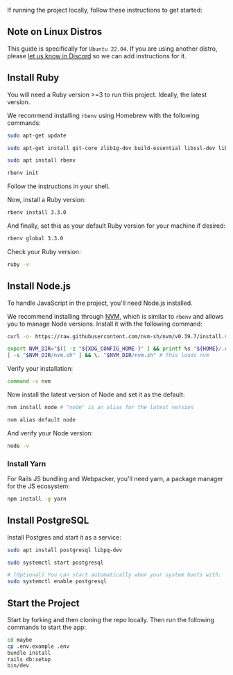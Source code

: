If running the project locally, follow these instructions to get started:

## Note on Linux Distros

This guide is specifically for `Ubuntu 22.04`. If you are using another distro, please [let us know in Discord](https://link.maybe.co/discord) so we can add instructions for it.

## Install Ruby

You will need a Ruby version >=3 to run this project. Ideally, the latest version.

We recommend installing `rbenv` using Homebrew with the following commands:

```sh
sudo apt-get update

sudo apt-get install git-core zlib1g-dev build-essential libssl-dev libreadline-dev libyaml-dev libsqlite3-dev sqlite3 libxml2-dev libxslt1-dev libcurl4-openssl-dev software-properties-common libffi-dev

sudo apt install rbenv

rbenv init
```

Follow the instructions in your shell.

Now, install a Ruby version:

```sh
rbenv install 3.3.0
```

And finally, set this as your default Ruby version for your machine if desired:

```sh
rbenv global 3.3.0
```

Check your Ruby version:

```sh
ruby -v
```

## Install Node.js

To handle JavaScript in the project, you'll need Node.js installed.

We recommend installing through [NVM](https://github.com/nvm-sh/nvm), which is similar to `rbenv` and allows you to manage Node versions. Install it with the following command:

```sh
curl -o- https://raw.githubusercontent.com/nvm-sh/nvm/v0.39.7/install.sh | bash

export NVM_DIR="$([ -z "${XDG_CONFIG_HOME-}" ] && printf %s "${HOME}/.nvm" || printf %s "${XDG_CONFIG_HOME}/nvm")"
[ -s "$NVM_DIR/nvm.sh" ] && \. "$NVM_DIR/nvm.sh" # This loads nvm
```

Verify your installation:

```sh
command -v nvm
```

Now install the latest version of Node and set it as the default:

```sh
nvm install node # "node" is an alias for the latest version

nvm alias default node
```

And verify your Node version:

```sh
node -v
```

### Install Yarn

For Rails JS bundling and Webpacker, you'll need yarn, a package manager for the JS ecosystem:

```sh
npm install -g yarn
```

## Install PostgreSQL

Install Postgres and start it as a service:

```sh
sudo apt install postgresql libpq-dev

sudo systemctl start postgresql

# (Optional) You can start automatically when your system boots with:
sudo systemctl enable postgresql
```

## Start the Project

Start by forking and then cloning the repo locally. Then run the following commands to start the app:

```sh
cd maybe
cp .env.example .env
bundle install
rails db:setup
bin/dev
```
